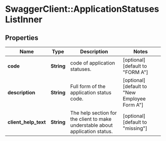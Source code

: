 # SwaggerClient::ApplicationStatusesListInner

## Properties
Name | Type | Description | Notes
------------ | ------------- | ------------- | -------------
**code** | **String** | code of application statuses. | [optional] [default to &quot;FORM A&quot;]
**description** | **String** | Full form of the application status code. | [optional] [default to &quot;New Employee Form A&quot;]
**client_help_text** | **String** | The help section for the client to make understable about application status. | [optional] [default to &quot;missing&quot;]


